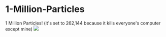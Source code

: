 1-Million-Particles
===================

1 Million Particles! (it's set to 262,144 because it kills everyone's computer except mine)
![](https://raw.github.com/Squeakrats/1-Million-Particles/master/imgs/sample.png)
